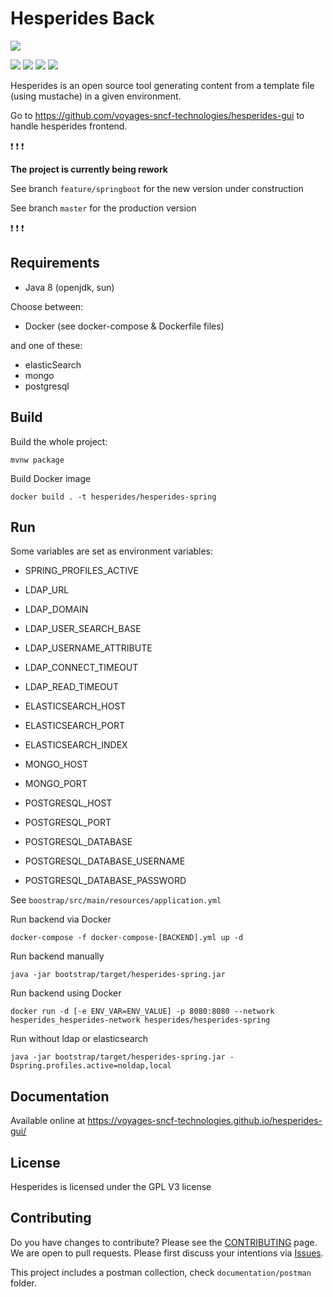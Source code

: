 # Hesperides Back

[![](https://travis-ci.org/voyages-sncf-technologies/hesperides.svg?branch=feature/springboot)](https://travis-ci.org/voyages-sncf-technologies/hesperides)

[![](https://img.shields.io/badge/PRs-welcome-brightgreen.svg?style=flat)](http://makeapullrequest.com)
[![](https://img.shields.io/github/issues/voyages-sncf-technologies/hesperides.svg)](https://github.com/voyages-sncf-technologies/hesperides/issues)
[![](https://img.shields.io/github/contributors/voyages-sncf-technologies/hesperides.svg)](https://img.shields.io/github/contributors/voyages-sncf-technologies/hesperides.svg)
[![](https://img.shields.io/badge/License-GPL%20v3-blue.svg)](https://www.gnu.org/licenses/gpl-3.0)

Hesperides is an open source tool generating content from a template file (using mustache) in a given environment.

Go to https://github.com/voyages-sncf-technologies/hesperides-gui to handle hesperides frontend.

:exclamation: :exclamation: :exclamation:

**The project is currently being rework**

See branch `feature/springboot` for the new version under construction

See branch `master` for the production version 

:exclamation: :exclamation: :exclamation:

## Requirements

 * Java 8 (openjdk, sun)
 
 Choose between:

 * Docker (see docker-compose & Dockerfile files)

and one of these:

 * elasticSearch
 * mongo
 * postgresql

## Build

Build the whole project:
 
    mvnw package

Build Docker image

    docker build . -t hesperides/hesperides-spring

## Run

Some variables are set as environment variables:
* SPRING_PROFILES_ACTIVE

* LDAP_URL
* LDAP_DOMAIN
* LDAP_USER_SEARCH_BASE
* LDAP_USERNAME_ATTRIBUTE
* LDAP_CONNECT_TIMEOUT
* LDAP_READ_TIMEOUT

* ELASTICSEARCH_HOST
* ELASTICSEARCH_PORT
* ELASTICSEARCH_INDEX

* MONGO_HOST
* MONGO_PORT

* POSTGRESQL_HOST
* POSTGRESQL_PORT
* POSTGRESQL_DATABASE
* POSTGRESQL_DATABASE_USERNAME
* POSTGRESQL_DATABASE_PASSWORD

See `boostrap/src/main/resources/application.yml`

Run backend via Docker

    docker-compose -f docker-compose-[BACKEND].yml up -d

Run backend manually

    java -jar bootstrap/target/hesperides-spring.jar
    
Run backend using Docker

    docker run -d [-e ENV_VAR=ENV_VALUE] -p 8080:8080 --network hesperides_hesperides-network hesperides/hesperides-spring
    
Run without ldap or elasticsearch

    java -jar bootstrap/target/hesperides-spring.jar -Dspring.profiles.active=noldap,local

## Documentation

Available online at <https://voyages-sncf-technologies.github.io/hesperides-gui/>

## License

Hesperides is licensed under the GPL V3 license

## Contributing

Do you have changes to contribute? Please see the [CONTRIBUTING](CONTRIBUTING.md) page.
We are open to pull requests. Please first discuss your intentions via [Issues](https://github.com/voyages-sncf-technologies/hesperides/issues).

This project includes a postman collection, check `documentation/postman` folder.
